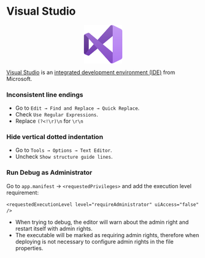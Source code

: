 # Visual Studio

<p align="center"><img align="center" width="20%" height="20%" src="assets/visualstudio.svg"></p>

[Visual Studio](https://en.wikipedia.org/wiki/Microsoft_Visual_Studio) is an [integrated development environment (IDE)](https://en.wikipedia.org/wiki/Integrated_development_environment) from Microsoft.

### Inconsistent line endings

* Go to `Edit → Find and Replace → Quick Replace`.
* Check `Use Regular Expressions`.
* Replace `(?<!\r)\n` for `\r\n`

### Hide vertical dotted indentation

* Go to `Tools → Options → Text Editor`.
* Uncheck `Show structure guide lines`.

### Run Debug as Administrator

Go to `app.manifest` → `<requestedPrivileges>` and add the execution level requirement:
```
<requestedExecutionLevel level="requireAdministrator" uiAccess="false" />
```
* When trying to debug, the editor will warn about the admin right and restart itself with admin rights.
* The executable will be marked as requiring admin rights, therefore when deploying is not necessary to configure admin rights in the file properties.
